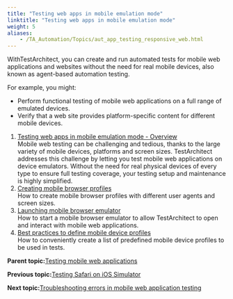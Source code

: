```yaml
--- 
title: "Testing web apps in mobile emulation mode"
linktitle: "Testing web apps in mobile emulation mode"
weight: 5
aliases: 
    - /TA_Automation/Topics/aut_app_testing_responsive_web.html
---
```


WithTestArchitect, you can create and run automated tests for mobile web applications and websites without the need for real mobile devices, also known as agent-based automation testing.

For example, you might:

-   Perform functional testing of mobile web applications on a full range of emulated devices.
-   Verify that a web site provides platform-specific content for different mobile devices.

1.  [Testing web apps in mobile emulation mode - Overview](/TA_Automation/Topics/aut_app_testing_responsive_web_Chrome_DevTools.html)  
Mobile web testing can be challenging and tedious, thanks to the large variety of mobile devices, platforms and screen sizes. TestArchitect addresses this challenge by letting you test mobile web applications on device emulators. Without the need for real physical devices of every type to ensure full testing coverage, your testing setup and maintenance is highly simplified.
2.  [Creating mobile browser profiles](/TA_Automation/Topics/aut_app_testing_responsive_web_Chrome_DevTools_creating_profiles.html)  
How to create mobile browser profiles with different user agents and screen sizes.
3.  [Launching mobile browser emulator](/TA_Automation/Topics/aut_app_testing_responsive_web_Chrome_DevTools_launching_emulator.html)  
How to start a mobile browser emulator to allow TestArchitect to open and interact with mobile web applications.
4.  [Best practices to define mobile device profiles](/TA_Automation/Topics/aut_app_testing_responsive_web_Chrome_DevTools_best_practices.html)  
How to conveniently create a list of predefined mobile device profiles to be used in tests.

**Parent topic:**[Testing mobile web applications](/TA_Automation/Topics/aut_app_testing_mobile_web.html)

**Previous topic:**[Testing Safari on iOS Simulator](/TA_Automation/Topics/aut_app_testing_mobile_web_iOS_simulator.html)

**Next topic:**[Troubleshooting errors in mobile web application testing](/TA_Automation/Topics/testing_mobile_web_apps_troubleshooting.html)

